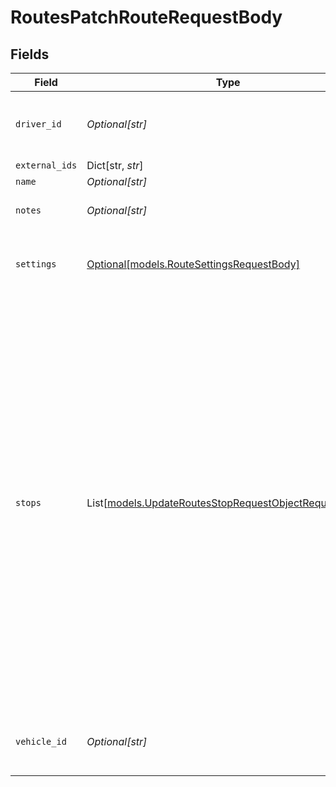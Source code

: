 # RoutesPatchRouteRequestBody


## Fields

| Field                                                                                                                                                                                                                                                                                                                                                                                                                                                                                                                                                                                                                                                                                                                                                    | Type                                                                                                                                                                                                                                                                                                                                                                                                                                                                                                                                                                                                                                                                                                                                                     | Required                                                                                                                                                                                                                                                                                                                                                                                                                                                                                                                                                                                                                                                                                                                                                 | Description                                                                                                                                                                                                                                                                                                                                                                                                                                                                                                                                                                                                                                                                                                                                              | Example                                                                                                                                                                                                                                                                                                                                                                                                                                                                                                                                                                                                                                                                                                                                                  |
| -------------------------------------------------------------------------------------------------------------------------------------------------------------------------------------------------------------------------------------------------------------------------------------------------------------------------------------------------------------------------------------------------------------------------------------------------------------------------------------------------------------------------------------------------------------------------------------------------------------------------------------------------------------------------------------------------------------------------------------------------------- | -------------------------------------------------------------------------------------------------------------------------------------------------------------------------------------------------------------------------------------------------------------------------------------------------------------------------------------------------------------------------------------------------------------------------------------------------------------------------------------------------------------------------------------------------------------------------------------------------------------------------------------------------------------------------------------------------------------------------------------------------------- | -------------------------------------------------------------------------------------------------------------------------------------------------------------------------------------------------------------------------------------------------------------------------------------------------------------------------------------------------------------------------------------------------------------------------------------------------------------------------------------------------------------------------------------------------------------------------------------------------------------------------------------------------------------------------------------------------------------------------------------------------------- | -------------------------------------------------------------------------------------------------------------------------------------------------------------------------------------------------------------------------------------------------------------------------------------------------------------------------------------------------------------------------------------------------------------------------------------------------------------------------------------------------------------------------------------------------------------------------------------------------------------------------------------------------------------------------------------------------------------------------------------------------------- | -------------------------------------------------------------------------------------------------------------------------------------------------------------------------------------------------------------------------------------------------------------------------------------------------------------------------------------------------------------------------------------------------------------------------------------------------------------------------------------------------------------------------------------------------------------------------------------------------------------------------------------------------------------------------------------------------------------------------------------------------------- |
| `driver_id`                                                                                                                                                                                                                                                                                                                                                                                                                                                                                                                                                                                                                                                                                                                                              | *Optional[str]*                                                                                                                                                                                                                                                                                                                                                                                                                                                                                                                                                                                                                                                                                                                                          | :heavy_minus_sign:                                                                                                                                                                                                                                                                                                                                                                                                                                                                                                                                                                                                                                                                                                                                       | ID of the driver. Can be either a unique Samsara ID or an [external ID](https://developers.samsara.com/docs/external-ids) for the driver.                                                                                                                                                                                                                                                                                                                                                                                                                                                                                                                                                                                                                | 1234                                                                                                                                                                                                                                                                                                                                                                                                                                                                                                                                                                                                                                                                                                                                                     |
| `external_ids`                                                                                                                                                                                                                                                                                                                                                                                                                                                                                                                                                                                                                                                                                                                                           | Dict[str, *str*]                                                                                                                                                                                                                                                                                                                                                                                                                                                                                                                                                                                                                                                                                                                                         | :heavy_minus_sign:                                                                                                                                                                                                                                                                                                                                                                                                                                                                                                                                                                                                                                                                                                                                       | A map of external ids                                                                                                                                                                                                                                                                                                                                                                                                                                                                                                                                                                                                                                                                                                                                    |                                                                                                                                                                                                                                                                                                                                                                                                                                                                                                                                                                                                                                                                                                                                                          |
| `name`                                                                                                                                                                                                                                                                                                                                                                                                                                                                                                                                                                                                                                                                                                                                                   | *Optional[str]*                                                                                                                                                                                                                                                                                                                                                                                                                                                                                                                                                                                                                                                                                                                                          | :heavy_minus_sign:                                                                                                                                                                                                                                                                                                                                                                                                                                                                                                                                                                                                                                                                                                                                       | Name for the route                                                                                                                                                                                                                                                                                                                                                                                                                                                                                                                                                                                                                                                                                                                                       | Bid 123                                                                                                                                                                                                                                                                                                                                                                                                                                                                                                                                                                                                                                                                                                                                                  |
| `notes`                                                                                                                                                                                                                                                                                                                                                                                                                                                                                                                                                                                                                                                                                                                                                  | *Optional[str]*                                                                                                                                                                                                                                                                                                                                                                                                                                                                                                                                                                                                                                                                                                                                          | :heavy_minus_sign:                                                                                                                                                                                                                                                                                                                                                                                                                                                                                                                                                                                                                                                                                                                                       | Notes about the route.                                                                                                                                                                                                                                                                                                                                                                                                                                                                                                                                                                                                                                                                                                                                   | These are my notes                                                                                                                                                                                                                                                                                                                                                                                                                                                                                                                                                                                                                                                                                                                                       |
| `settings`                                                                                                                                                                                                                                                                                                                                                                                                                                                                                                                                                                                                                                                                                                                                               | [Optional[models.RouteSettingsRequestBody]](../models/routesettingsrequestbody.md)                                                                                                                                                                                                                                                                                                                                                                                                                                                                                                                                                                                                                                                                       | :heavy_minus_sign:                                                                                                                                                                                                                                                                                                                                                                                                                                                                                                                                                                                                                                                                                                                                       | An optional dictionary, only necessary to override the defaults for route start and end conditions.                                                                                                                                                                                                                                                                                                                                                                                                                                                                                                                                                                                                                                                      |                                                                                                                                                                                                                                                                                                                                                                                                                                                                                                                                                                                                                                                                                                                                                          |
| `stops`                                                                                                                                                                                                                                                                                                                                                                                                                                                                                                                                                                                                                                                                                                                                                  | List[[models.UpdateRoutesStopRequestObjectRequestBody](../models/updateroutesstoprequestobjectrequestbody.md)]                                                                                                                                                                                                                                                                                                                                                                                                                                                                                                                                                                                                                                           | :heavy_minus_sign:                                                                                                                                                                                                                                                                                                                                                                                                                                                                                                                                                                                                                                                                                                                                       | List of stops along the route. If a valid `id` of a stop is provided, that stop will be updated. If no `id` is provided for a passed in stop, that stop will be created. If `id` value are passed in for some stops and not for others, those with `id` value specified will be retained and updated in the original route, those without `id` value specified in the body will be created, and those without `id` value specified that already existed on the route will be deleted. For each new stop, exactly one of `addressId` and `singleUseLocation` are required. Depending on the `settings` on your route, either a `scheduledArrivalTime` or `scheduledDepartureTime` must be specified for the first job, if a new first job is being added. |                                                                                                                                                                                                                                                                                                                                                                                                                                                                                                                                                                                                                                                                                                                                                          |
| `vehicle_id`                                                                                                                                                                                                                                                                                                                                                                                                                                                                                                                                                                                                                                                                                                                                             | *Optional[str]*                                                                                                                                                                                                                                                                                                                                                                                                                                                                                                                                                                                                                                                                                                                                          | :heavy_minus_sign:                                                                                                                                                                                                                                                                                                                                                                                                                                                                                                                                                                                                                                                                                                                                       | ID of the vehicle. Can be either a unique Samsara ID or an [external ID](https://developers.samsara.com/docs/external-ids) for the vehicle.                                                                                                                                                                                                                                                                                                                                                                                                                                                                                                                                                                                                              | 453546                                                                                                                                                                                                                                                                                                                                                                                                                                                                                                                                                                                                                                                                                                                                                   |